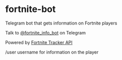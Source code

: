 # fortnite-bot
Telegram bot that gets information on Fortnite players

Talk to [@fortnite_info_bot](https://t.me/fortnite_info_bot) on Telegram

Powered by [Fortnite Tracker API](https://fortnitetracker.com/site-api)

/user username for information on the player
